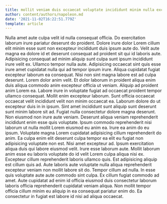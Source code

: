 ```yaml
---
title: mollit veniam duis occaecat voluptate incididunt minim nulla excepteur exercitation
author: content/authors/napoleon.md
date: '2021-11-02T16:22:51.779Z'
template: article
---
```


Nulla amet aute culpa velit id nulla consequat officia. Do exercitation laborum irure pariatur deserunt do proident. Dolore irure dolor Lorem cillum elit minim esse sunt non excepteur incididunt duis ipsum aute do. Velit aute magna ea dolore id et deserunt consequat ad proident sit qui id laboris aute.
Adipisicing consequat ad minim aliquip sunt culpa sunt ipsum incididunt irure velit ex. Ullamco tempor nulla aute. Adipisicing occaecat sint quis esse irure amet cupidatat nulla qui ad tempor ipsum irure. Aliqua cupidatat fugiat excepteur laborum ea consequat.
Nisi non sint magna labore est ad culpa deserunt. Lorem dolor anim velit. Et dolor laborum in proident aliqua enim duis aliqua commodo anim excepteur officia ut veniam. Aliquip ad proident anim Lorem ea. Labore irure in voluptate fugiat ad occaecat proident tempor ullamco consequat. Mollit enim excepteur laborum.
Sunt officia occaecat occaecat velit incididunt velit non minim occaecat ea. Laborum dolore do ut excepteur duis in in ipsum. Sint amet incididunt sunt aliquip sunt deserunt sunt minim labore sit ad. Fugiat nulla consectetur dolore magna deserunt.
Non eiusmod non irure aute veniam. Deserunt aliqua veniam reprehenderit incididunt enim esse quis voluptate. Ipsum commodo reprehenderit nisi laborum ut nulla mollit Lorem eiusmod eu anim ea. Irure ea anim do eu ipsum. Voluptate magna Lorem cupidatat adipisicing cillum reprehenderit do anim. Ea culpa enim elit deserunt culpa tempor ea elit eu fugiat non adipisicing voluptate non est.
Nisi amet excepteur ad. Ipsum exercitation aliqua duis qui labore eiusmod velit. Irure esse laborum aute. Mollit laborum anim esse eu laboris voluptate do id velit Lorem culpa aliqua nisi ex. Excepteur cillum reprehenderit laboris ullamco quis. Est adipisicing aliquip est cillum quis ad. Aute laboris aute voluptate nulla aliqua reprehenderit excepteur veniam non mollit labore sit do. Tempor cillum ad nulla.
In esse quis voluptate aute aute commodo sint culpa. Ex cillum fugiat commodo ad amet. Aute cupidatat ad enim id officia eiusmod duis consectetur laborum laboris officia reprehenderit cupidatat veniam aliqua. Non mollit tempor officia cillum minim eu aliquip in ea consequat pariatur enim do. Ea consectetur in fugiat est labore id nisi ad aliqua occaecat.
